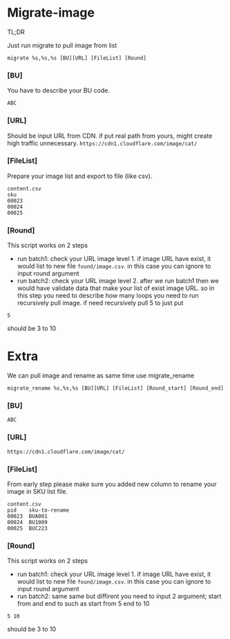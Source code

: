 
# Migrate-image

TL;DR

Just run migrate to pull image from list

```
migrate %s,%s,%s [BU][URL] [FileList] [Round]
```


### [BU]
You have to describe your BU code.
```
ABC
```

### [URL]
Should be input URL from CDN. if put real path from yours, might create high traffic unnecessary.
```https://cdn1.cloudflare.com/image/cat/```

### [FileList]
Prepare your image list and export to file (like csv).
```
content.csv
sku
00023
00024
00025
```

### [Round]
This script works on 2 steps
- run batch1: check your URL image level 1. if image URL have exist, it would list to new file `found/image.csv`. in this case you can ignore to input round argument
- run batch2: check your URL image level 2. after we run batch1 then we would have validate data that make your list of exist image URL. so in this step you need to describe how many loops you need to run recursively pull image.
if need recursively pull 5 to just put 
```
5
```
should be 3 to 10


# Extra 

We can pull image and rename as same time use migrate_rename

```
migrate_rename %s,%s,%s [BU][URL] [FileList] [Round_start] [Round_end]
```

### [BU]
```
ABC
```

### [URL]
```
https://cdn1.cloudflare.com/image/cat/
```

### [FileList]
From early step please make sure you added new column to rename your image in SKU list file.
```
content.csv
pid    sku-to-rename
00023  BUA001
00024  BU1009
00025  BUC223
```

### [Round]
This script works on 2 steps 
- run batch1: check your URL image level 1. if image URL have exist, it would list to new file `found/image.csv`. in this case you can ignore to input round argument
- run batch2: same same but diffirent you need to input 2 argument; start from and end to such as 
start from 5 
end to 10
```
5 10
```
should be 3 to 10
